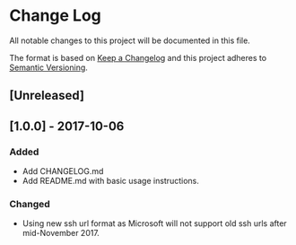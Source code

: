 # Change Log
All notable changes to this project will be documented in this file.

The format is based on [Keep a Changelog](http://keepachangelog.com/)
and this project adheres to [Semantic Versioning](http://semver.org/).

## [Unreleased]

## [1.0.0] - 2017-10-06
### Added
- Add CHANGELOG.md
- Add README.md with basic usage instructions.

### Changed
- Using new ssh url format as Microsoft will not support old ssh urls after mid-November 2017.